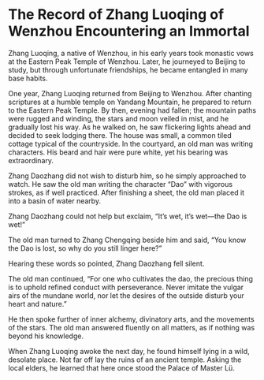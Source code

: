 # The Record of Zhang Luoqing of Wenzhou Encountering an Immortal

Zhang Luoqing, a native of Wenzhou, in his early years took monastic vows at the Eastern Peak Temple of Wenzhou. Later, he journeyed to Beijing to study, but through unfortunate friendships, he became entangled in many base habits.

One year, Zhang Luoqing returned from Beijing to Wenzhou. After chanting scriptures at a humble temple on Yandang Mountain, he prepared to return to the Eastern Peak Temple. By then, evening had fallen; the mountain paths were rugged and winding, the stars and moon veiled in mist, and he gradually lost his way. As he walked on, he saw flickering lights ahead and decided to seek lodging there. The house was small, a common tiled cottage typical of the countryside. In the courtyard, an old man was writing characters. His beard and hair were pure white, yet his bearing was extraordinary.

Zhang Daozhang did not wish to disturb him, so he simply approached to watch. He saw the old man writing the character “Dao” with vigorous strokes, as if well practiced. After finishing a sheet, the old man placed it into a basin of water nearby.

Zhang Daozhang could not help but exclaim, “It’s wet, it’s wet—the Dao is wet!”

The old man turned to Zhang Chengqing beside him and said, “You know the Dao is lost, so why do you still linger here?”

Hearing these words so pointed, Zhang Daozhang fell silent.

The old man continued, “For one who cultivates the dao, the precious thing is to uphold refined conduct with perseverance. Never imitate the vulgar airs of the mundane world, nor let the desires of the outside disturb your heart and nature.”

He then spoke further of inner alchemy, divinatory arts, and the movements of the stars. The old man answered fluently on all matters, as if nothing was beyond his knowledge.

When Zhang Luoqing awoke the next day, he found himself lying in a wild, desolate place. Not far off lay the ruins of an ancient temple. Asking the local elders, he learned that here once stood the Palace of Master Lü.